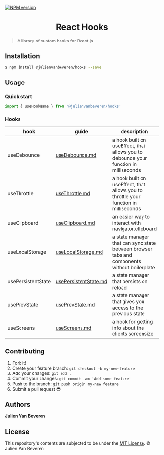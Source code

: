 [![NPM version](https://img.shields.io/npm/v/favicons.svg)](https://www.npmjs.org/package/favicons)

<h1 align="center">React Hooks</h1>

> A library of custom hooks for React.js


## Installation

```sh
$ npm install @julienvanbeveren/hooks --save
```


## Usage

### Quick start

```jsx
import { useHookName } from '@julienvanbeveren/hooks'
```


### Hooks
| hook | guide | description |
|--|--|--|
| useDebounce | [useDebounce.md](https://github.com/julienvanbeveren/react-hooks/blob/main/docs/useDebounce.md) | a hook built on useEffect, that allows you to debounce your function in milliseconds |
| useThrottle | [useThrottle.md](https://github.com/julienvanbeveren/react-hooks/blob/main/docs/useThrottle.md) | a hook built on useEffect, that allows you to throttle your function in milliseconds |
| useClipboard | [useClipboard.md](https://github.com/julienvanbeveren/react-hooks/blob/main/docs/useClipboard.md) | an easier way to interact with navigator.clipboard |
| useLocalStorage | [useLocalStorage.md](https://github.com/julienvanbeveren/react-hooks/blob/main/docs/useLocalstorage.md) | a state manager that can sync state between browser tabs and components without boilerplate |
| usePersistentState | [usePersistentState.md](https://github.com/julienvanbeveren/react-hooks/blob/main/docs/usePersistentState.md) | a state manager that persists on reload |
| usePrevState | [usePrevState.md](https://github.com/julienvanbeveren/react-hooks/blob/main/docs/usePrevState.md) | a state manager that gives you access to the previous state |
| useScreens | [useScreens.md](https://github.com/julienvanbeveren/react-hooks/blob/main/docs/useScreens.md) | a hook for getting info about the clients screensize |


## Contributing

1.  Fork it!
2.  Create your feature branch: `git checkout -b my-new-feature`
3.  Add your changes: `git add .`
4.  Commit your changes: `git commit -am 'Add some feature'`
5.  Push to the branch: `git push origin my-new-feature`
6.  Submit a pull request :sunglasses:


## Authors

**Julien Van Beveren**


## License

This repository's contents are subjected to be under the [MIT License](https://github.com/julienvanbeveren/react-datetime-picker/blob/master/LICENSE.md). © Julien Van Beveren
